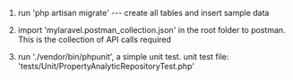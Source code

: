 1. run 'php artisan migrate' --- create all tables and insert sample data

2. import 'mylaravel.postman_collection.json' in the root folder to postman. This is the collection of API calls required

3. run './vendor/bin/phpunit', a simple unit test. unit test file: 'tests/Unit/PropertyAnalyticRepositoryTest.php'